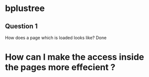 # bplustree


## Question 1
How does a page which is loaded looks like?
Done

# How can I make the access inside the pages more effecient ?
